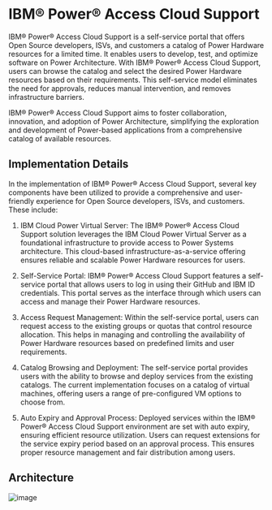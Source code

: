 # IBM&reg; Power&reg; Access Cloud Support

IBM&reg; Power&reg; Access Cloud Support is a self-service portal that offers Open Source developers, ISVs, and customers a catalog of Power Hardware resources for a limited time. It enables users to develop, test, and optimize software on Power Architecture. With IBM&reg; Power&reg; Access Cloud Support, users can browse the catalog and select the desired Power Hardware resources based on their requirements. This self-service model eliminates the need for approvals, reduces manual intervention, and removes infrastructure barriers.

IBM&reg; Power&reg; Access Cloud Support aims to foster collaboration, innovation, and adoption of Power Architecture, simplifying the exploration and development of Power-based applications from a comprehensive catalog of available resources.

## Implementation Details

In the implementation of IBM&reg; Power&reg; Access Cloud Support, several key components have been utilized to provide a comprehensive and user-friendly experience for Open Source developers, ISVs, and customers. These include:

1. IBM Cloud Power Virtual Server: The IBM&reg; Power&reg; Access Cloud Support solution leverages the IBM Cloud Power Virtual Server as a foundational infrastructure to provide access to Power Systems architecture. This cloud-based infrastructure-as-a-service offering ensures reliable and scalable Power Hardware resources for users.

2. Self-Service Portal: IBM&reg; Power&reg; Access Cloud Support features a self-service portal that allows users to log in using their GitHub and IBM ID credentials. This portal serves as the interface through which users can access and manage their Power Hardware resources.

3. Access Request Management: Within the self-service portal, users can request access to the existing groups or quotas that control resource allocation. This helps in managing and controlling the availability of Power Hardware resources based on predefined limits and user requirements.

4. Catalog Browsing and Deployment: The self-service portal provides users with the ability to browse and deploy services from the existing catalogs. The current implementation focuses on a catalog of virtual machines, offering users a range of pre-configured VM options to choose from.

5. Auto Expiry and Approval Process: Deployed services within the IBM&reg; Power&reg; Access Cloud Support environment are set with auto expiry, ensuring efficient resource utilization. Users can request extensions for the service expiry period based on an approval process. This ensures proper resource management and fair distribution among users.

## Architecture

![image](https://github.com/PDeXchange/.github/assets/12646029/477084d5-2411-40b9-b721-e47cf14c9c29)
